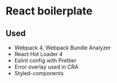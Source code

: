 # React boilerplate

## Used

* Webpack 4, Webpack Bundle Analyzer
* React Hot Loader 4
* Eslint config with Prettier
* Error overlay used in CRA
* Styled-components
